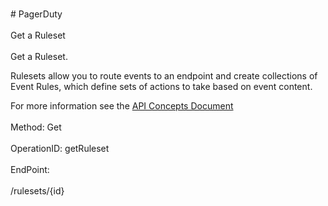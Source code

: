 <br>#     PagerDuty</br>
<br>Get a Ruleset</br>
<br>Get a Ruleset.

Rulesets allow you to route events to an endpoint and create collections of Event Rules, which define sets of actions to take based on event content.

For more information see the [API Concepts Document](../../docs/CONCEPTS.md#rulesets)
</br>
<br>Method: Get</br>
<br>OperationID: getRuleset</br>
<br>EndPoint:</br>
<br>/rulesets/{id}</br>
